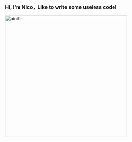 ### Hi, I'm Nico，Like to write some useless code!

<img align="left" width="400" src="https://github-readme-stats.vercel.app/api/top-langs/?username=ainilili&layout=compact&hide=html,asp,jupyter notebook" alt="ainilili" />

